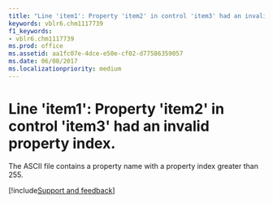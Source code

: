 ```yaml
---
title: "Line 'item1': Property 'item2' in control 'item3' had an invalid property index."
keywords: vblr6.chm1117739
f1_keywords:
- vblr6.chm1117739
ms.prod: office
ms.assetid: aa1fc07e-4dce-e50e-cf02-d77586359057
ms.date: 06/08/2017
ms.localizationpriority: medium
---
```



# Line 'item1': Property 'item2' in control 'item3' had an invalid property index.

The ASCII file contains a property name with a property index greater than 255.

[!include[Support and feedback](~/includes/feedback-boilerplate.md)]